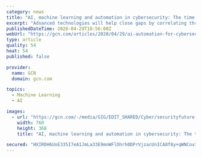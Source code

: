 ```yaml
---
category: news
title: "AI, machine learning and automation in cybersecurity: The time is now"
excerpt: "Advanced technologies will help close gaps by correlating threat intelligence and coordinating responses at machine speed."
publishedDateTime: 2020-04-29T18:56:00Z
webUrl: "https://gcn.com/articles/2020/04/29/ai-automation-for-cybersecurity.aspx"
type: article
quality: 54
heat: 54
published: false

provider:
  name: GCN
  domain: gcn.com

topics:
  - Machine Learning
  - AI

images:
  - url: "https://gcn.com/-/media/GIG/EDIT_SHARED/Cyber/securityfuture.png"
    width: 760
    height: 368
    title: "AI, machine learning and automation in cybersecurity: The time is now"

secured: "HXIRDH6UnE335I7eA1JmLa33E9mnWFlOhrh0DPrVjzacUnICA8f8y+qWNCov3olFhKs4/5eVGYhYZKh8XOoqRX+P4t4TBnhjbpthojPmK1nQejY4mCO5WhRQim24RUNhG2PwbvXqb4j77jtTsFH9+c/0D+JTmUHjIMKm04C1ukmH1EkxwA4DJca7XfXRmqHAR6T9vquR+RTohIUw8Q4brgWurJHkM0/A9hO5k4OjDleATrxNbtXHCJS9t3WA+baRterHRMdDnxLPdie7VSyfBhGlmJD+q2WoQkJnw5NTgR846KP/TfvQb0Pi9nS3Tjvd;Q0JM3tGGNZlCLyecI++lyw=="
---
```


